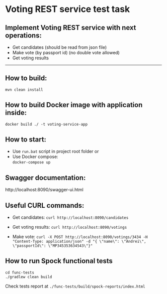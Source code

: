 
# Voting REST service test task

## Implement Voting REST service with next operations:

- Get candidates (should be read from json file)
- Make vote (by passport id) (no double vote allowed)
- Get voting results
---

## How to build:
    mvn clean install

## How to build Docker image with application inside:
    docker build ./ -t voting-service-app

## How to start:
- Use `run.bat` script in project root folder or
- Use Docker compose:  
  `docker-compose up`

## Swagger documentation:
http://localhost:8090/swagger-ui.html

## Useful CURL commands:
- Get candidates:
`curl http://localhost:8090/candidates`

- Get voting results:
`curl http://localhost:8090/votings`

- Make vote:
`curl -X POST http://localhost:8090/votings/3434 -H "Content-Type: application/json" -d "{ \"name\": \"Andrei\", \"passportId\": \"MP345353634543\"}"`

## How to run Spock functional tests
    cd func-tests
    ./gradlew clean build

Check tests report at `./func-tests/build/spock-reports/index.html`
